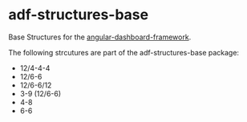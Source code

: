 # adf-structures-base

Base Structures for the [angular-dashboard-framework](https://github.com/sdorra/angular-dashboard-framework).

The following strcutures are part of the adf-structures-base package:

* 12/4-4-4
* 12/6-6
* 12/6-6/12
* 3-9 (12/6-6)
* 4-8
* 6-6
